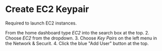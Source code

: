 # Create EC2 Keypair
Required to launch EC2 instances.

From the home dashboard type *EC2* into the search box at the top.
2. Choose *EC2* from the dropdown.
3. Choose *Key Pairs* on the left menu in the Network & Securit.
4. Click the blue "Add User" button at the top.

<!--stackedit_data:
eyJoaXN0b3J5IjpbLTEwMTYyNDA1NTAsMTcwODg3NzkzNSw5NT
MwNjgwNTJdfQ==
-->